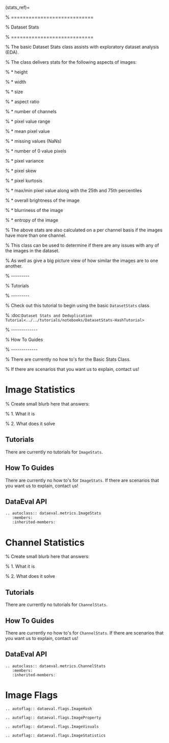 (stats_ref)=

% ============================

% Dataset Stats

% ============================

% The basic Dataset Stats class assists with exploratory dataset analysis (EDA).

% The class delivers stats for the following aspects of images:

% * height

% * width

% * size

% * aspect ratio

% * number of channels

% * pixel value range

% * mean pixel value

% * missing values (NaNs)

% * number of 0 value pixels

% * pixel variance

% * pixel skew

% * pixel kurtosis

% * max/min pixel value along with the 25th and 75th percentiles

% * overall brightness of the image

% * blurriness of the image

% * entropy of the image

% The above stats are also calculated on a per channel basis if the images have more than one channel.

% This class can be used to determine if there are any issues with any of the images in the dataset.

% As well as give a big picture view of how similar the images are to one another.

% ---------

% Tutorials

% ---------

% Check out this tutorial to begin using the basic ``DatasetStats`` class

% :doc:`Dataset Stats and Deduplication Tutorial<../../tutorials/notebooks/DatasetStats-HashTutorial>`

% -------------

% How To Guides

% -------------

% There are currently no how to's for the Basic Stats Class.

% If there are scenarios that you want us to explain, contact us!

# Image Statistics

% Create small blurb here that answers:

% 1. What it is

% 2. What does it solve

## Tutorials

There are currently no tutorials for `ImageStats`.

## How To Guides

There are currently no how to's for `ImageStats`.
If there are scenarios that you want us to explain, contact us!

## DataEval API

```{eval-rst}
.. autoclass:: dataeval.metrics.ImageStats
   :members:
   :inherited-members:
```

# Channel Statistics

% Create small blurb here that answers:

% 1. What it is

% 2. What does it solve

## Tutorials

There are currently no tutorials for `ChannelStats`.

## How To Guides

There are currently no how to's for `ChannelStats`.
If there are scenarios that you want us to explain, contact us!

## DataEval API

```{eval-rst}
.. autoclass:: dataeval.metrics.ChannelStats
   :members:
   :inherited-members:
```

# Image Flags

```{eval-rst}
.. autoflag:: dataeval.flags.ImageHash
```

```{eval-rst}
.. autoflag:: dataeval.flags.ImageProperty
```

```{eval-rst}
.. autoflag:: dataeval.flags.ImageVisuals
```

```{eval-rst}
.. autoflag:: dataeval.flags.ImageStatistics
```
